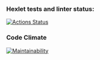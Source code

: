### Hexlet tests and linter status:
[![Actions Status](https://github.com/aleksei-shvets/frontend-project-44/workflows/hexlet-check/badge.svg)](https://github.com/aleksei-shvets/frontend-project-44/actions)

### Code Climate 
[![Maintainability](https://api.codeclimate.com/v1/badges/e7cfe18062402acf232c/maintainability)](https://codeclimate.com/github/aleksei-shvets/frontend-project-44/maintainability)